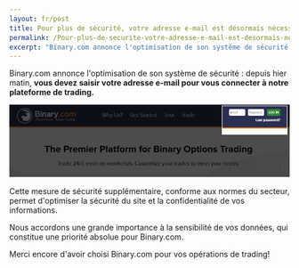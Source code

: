 ```yaml
---
layout: fr/post
title: Pour plus de sécurité, votre adresse e-mail est désormais nécessaire à la connexion
permalink: /Pour-plus-de-securite-votre-adresse-e-mail-est-desormais-necessaire-a-la-connexion/
excerpt: "Binary.com annonce l'optimisation de son système de sécurité : depuis hier matin, **vous devez saisir votre adresse e-mail pour vous connecter à notre..."  
---
```


Binary.com annonce l'optimisation de son système de sécurité : depuis hier matin, **vous devez saisir votre adresse e-mail pour vous connecter à notre plateforme de trading.** 

![](/images/loginid-email-new.jpg)

Cette mesure de sécurité supplémentaire, conforme aux normes du secteur, permet d'optimiser la sécurité du site et la confidentialité de vos informations.

Nous accordons une grande importance à la sensibilité de vos données, qui constitue une priorité absolue pour Binary.com.

Merci encore d'avoir choisi Binary.com pour vos opérations de trading!
